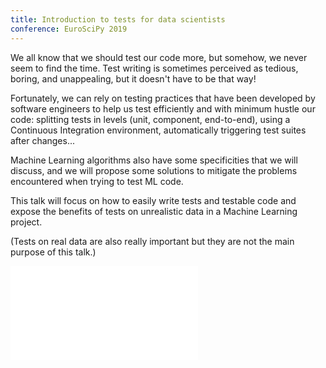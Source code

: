 ```yaml
---
title: Introduction to tests for data scientists
conference: EuroSciPy 2019
---
```

We all know that we should test our code more, but somehow, we never seem to find the time. Test writing is sometimes 
perceived as tedious, boring, and unappealing, but it doesn't have to be that way!

Fortunately, we can rely on testing practices that have been developed by software engineers to help us test efficiently 
and with minimum hustle our code: splitting tests in levels (unit, component, end-to-end), using a Continuous Integration
environment, automatically triggering test suites after changes...

Machine Learning algorithms also have some specificities that we will discuss, and we will propose some solutions to mitigate
the problems encountered when trying to test ML code.

This talk will focus on how to easily write tests and testable code and expose the benefits of tests on unrealistic data 
in a Machine Learning project.

(Tests on real data are also really important but they are not the main purpose of this talk.)  

<div class="iframe-wrapper">
<iframe
    title="EuroSciPy slides" frameborder="0"
    src="//sdg.jlbl.net/slides/tests-for-datascientist/index.html">
</iframe>
</div>